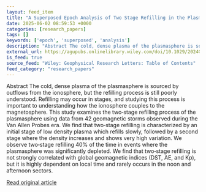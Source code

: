 ```yaml
---
layout: feed_item
title: "A Superposed Epoch Analysis of Two Stage Refilling in the Plasmasphere"
date: 2025-06-02 08:59:53 +0000
categories: [research_papers]
tags: []
keywords: ['epoch', 'superposed', 'analysis']
description: "Abstract The cold, dense plasma of the plasmasphere is sourced by outflows from the ionosphere, but the refilling process is still poorly understood"
external_url: https://agupubs.onlinelibrary.wiley.com/doi/10.1029/2024GL114582?af=R
is_feed: true
source_feed: "Wiley: Geophysical Research Letters: Table of Contents"
feed_category: "research_papers"
---
```


Abstract The cold, dense plasma of the plasmasphere is sourced by outflows from the ionosphere, but the refilling process is still poorly understood. Refilling may occur in stages, and studying this process is important to understanding how the ionosphere couples to the magnetosphere. This study examines the two‐stage refilling process of the plasmasphere using data from 42 geomagnetic storms observed during the Van Allen Probes era. We find that two‐stage refilling is characterized by an initial stage of low density plasma which refills slowly, followed by a second stage where the density increases and shows very high variation. We observe two‐stage refilling 40% of the time in events where the plasmasphere was significantly depleted. We find that two‐stage refilling is not strongly correlated with global geomagnetic indices (DST, AE, and Kp), but it is highly dependent on local time and rarely occurs in the noon and afternoon sectors.

[Read original article](https://agupubs.onlinelibrary.wiley.com/doi/10.1029/2024GL114582?af=R)
